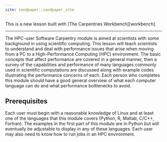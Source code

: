 ```yaml
---
site: sandpaper::sandpaper_site
---
```


This is a new lesson built with [The Carpentries Workbench][workbench]. 

---

The HPC-user Software Carpentry module is aimed at scientists with
some background in using scientific computing.
This lesson will teach scientists to understand and deal with performance issues
that arise when moving from a PC to a High-Performance Computing (HPC) environment.
The basic concepts
that affect performance are covered in a general manner, then a survey of
the capabilities and performance of many languages commonly used in
scientific computations are discussed along with example codes illustrating
the performance concerns of each.  Each person who completes this module
should have a good general overview of what each computer language can
do and what performance bottlenecks to avoid.

## Prerequisites

Each user must begin with a reasonable knowledge of Linux and at least one
of the languages that this module covers (Python, R, Matlab, C/C++, Fortran).
The examples in the first part of this module are in Python but will
eventually be adjustable to display in any
of these languages.  Each user may also need to know how to run
jobs in an HPC environment.



